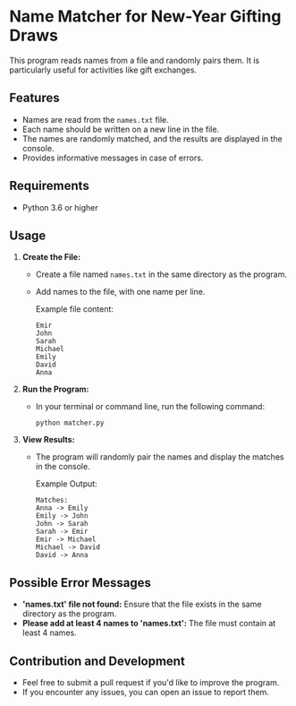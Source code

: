 # Name Matcher for New-Year Gifting Draws

This program reads names from a file and randomly pairs them. It is particularly useful for activities like gift exchanges.

## Features

- Names are read from the `names.txt` file.
- Each name should be written on a new line in the file.
- The names are randomly matched, and the results are displayed in the console.
- Provides informative messages in case of errors.

## Requirements

- Python 3.6 or higher

## Usage

1. **Create the File:**

   - Create a file named `names.txt` in the same directory as the program.
   - Add names to the file, with one name per line.
     
     Example file content:
     ```
     Emir
     John
     Sarah
     Michael
     Emily
     David
     Anna
     ```

2. **Run the Program:**

   - In your terminal or command line, run the following command:
     ```
     python matcher.py
     ```

3. **View Results:**

   - The program will randomly pair the names and display the matches in the console.

     Example Output:
     ```
     Matches:
     Anna -> Emily
     Emily -> John
     John -> Sarah
     Sarah -> Emir
     Emir -> Michael
     Michael -> David
     David -> Anna
     ```

## Possible Error Messages

- **'names.txt' file not found:** Ensure that the file exists in the same directory as the program.
- **Please add at least 4 names to 'names.txt':** The file must contain at least 4 names.

## Contribution and Development

- Feel free to submit a pull request if you'd like to improve the program.
- If you encounter any issues, you can open an issue to report them.

